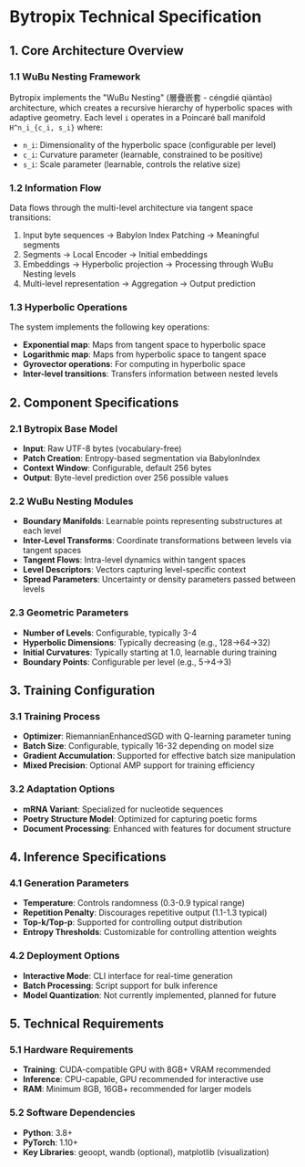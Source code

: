 # Bytropix Technical Specification

## 1. Core Architecture Overview

### 1.1 WuBu Nesting Framework
Bytropix implements the "WuBu Nesting" (層疊嵌套 - céngdié qiàntào) architecture, which creates a recursive hierarchy of hyperbolic spaces with adaptive geometry. Each level `i` operates in a Poincaré ball manifold `H^n_i_{c_i, s_i}` where:
- `n_i`: Dimensionality of the hyperbolic space (configurable per level)
- `c_i`: Curvature parameter (learnable, constrained to be positive)
- `s_i`: Scale parameter (learnable, controls the relative size)

### 1.2 Information Flow
Data flows through the multi-level architecture via tangent space transitions:
1. Input byte sequences → Babylon Index Patching → Meaningful segments
2. Segments → Local Encoder → Initial embeddings
3. Embeddings → Hyperbolic projection → Processing through WuBu Nesting levels
4. Multi-level representation → Aggregation → Output prediction

### 1.3 Hyperbolic Operations
The system implements the following key operations:
- **Exponential map**: Maps from tangent space to hyperbolic space
- **Logarithmic map**: Maps from hyperbolic space to tangent space
- **Gyrovector operations**: For computing in hyperbolic space
- **Inter-level transitions**: Transfers information between nested levels

## 2. Component Specifications

### 2.1 Bytropix Base Model
- **Input**: Raw UTF-8 bytes (vocabulary-free)
- **Patch Creation**: Entropy-based segmentation via BabylonIndex
- **Context Window**: Configurable, default 256 bytes
- **Output**: Byte-level prediction over 256 possible values

### 2.2 WuBu Nesting Modules
- **Boundary Manifolds**: Learnable points representing substructures at each level
- **Inter-Level Transforms**: Coordinate transformations between levels via tangent spaces
- **Tangent Flows**: Intra-level dynamics within tangent spaces
- **Level Descriptors**: Vectors capturing level-specific context
- **Spread Parameters**: Uncertainty or density parameters passed between levels

### 2.3 Geometric Parameters
- **Number of Levels**: Configurable, typically 3-4
- **Hyperbolic Dimensions**: Typically decreasing (e.g., 128→64→32)
- **Initial Curvatures**: Typically starting at 1.0, learnable during training
- **Boundary Points**: Configurable per level (e.g., 5→4→3)

## 3. Training Configuration

### 3.1 Training Process
- **Optimizer**: RiemannianEnhancedSGD with Q-learning parameter tuning
- **Batch Size**: Configurable, typically 16-32 depending on model size
- **Gradient Accumulation**: Supported for effective batch size manipulation
- **Mixed Precision**: Optional AMP support for training efficiency

### 3.2 Adaptation Options
- **mRNA Variant**: Specialized for nucleotide sequences
- **Poetry Structure Model**: Optimized for capturing poetic forms
- **Document Processing**: Enhanced with features for document structure

## 4. Inference Specifications

### 4.1 Generation Parameters
- **Temperature**: Controls randomness (0.3-0.9 typical range)
- **Repetition Penalty**: Discourages repetitive output (1.1-1.3 typical)
- **Top-k/Top-p**: Supported for controlling output distribution
- **Entropy Thresholds**: Customizable for controlling attention weights

### 4.2 Deployment Options
- **Interactive Mode**: CLI interface for real-time generation
- **Batch Processing**: Script support for bulk inference
- **Model Quantization**: Not currently implemented, planned for future

## 5. Technical Requirements

### 5.1 Hardware Requirements
- **Training**: CUDA-compatible GPU with 8GB+ VRAM recommended
- **Inference**: CPU-capable, GPU recommended for interactive use
- **RAM**: Minimum 8GB, 16GB+ recommended for larger models

### 5.2 Software Dependencies
- **Python**: 3.8+
- **PyTorch**: 1.10+
- **Key Libraries**: geoopt, wandb (optional), matplotlib (visualization)
